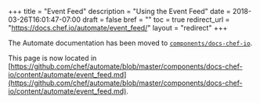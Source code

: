 +++
title = "Event Feed"
description = "Using the Event Feed"
date = 2018-03-26T16:01:47-07:00
draft = false
bref = ""
toc = true
redirect_url = "https://docs.chef.io/automate/event_feed/"
layout = "redirect"
+++

The Automate documentation has been moved to [`components/docs-chef-io`](https://github.com/chef/automate/blob/master/components/docs-chef-io/).

This page is now located in [https://github.com/chef/automate/blob/master/components/docs-chef-io/content/automate/event_feed.md](https://github.com/chef/automate/blob/master/components/docs-chef-io/content/automate/event_feed.md).
